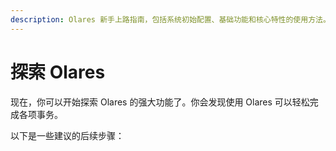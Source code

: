 ```yaml
---
description: Olares 新手上路指南，包括系统初始配置、基础功能和核心特性的使用方法。
---
```


# 探索 Olares

现在，你可以开始探索 Olares 的强大功能了。你会发现使用 Olares 可以轻松完成各项事务。

以下是一些建议的后续步骤：

<div class="launch-card-container">
  <LaunchCard
    class="launch-card"
    title="探索使用场景"
    description="了解在日常生活中使用 Olares 的各种方式。"
    :links="[
      { text: 'Stable Diffusion', href: '/zh/use-cases/stable-diffusion' },
      { text: 'Open WebUI',        href: '/zh/use-cases/openwebui'        },
      { text: 'Perplexica',        href: '/zh/use-cases/perplexica'       },
      { text: 'Dify',              href: '/zh/use-cases/dify'             },
      { text: 'Steam',             href: '/zh/use-cases/stream-game'      }
    ]"
    buttonText="了解更多"
    buttonLink="/zh/use-cases/"
  />

  <LaunchCard
    class="launch-card"
    title="体验 Olares 应用"
    description="熟悉 Olares 上的系统应用。"
    :links="[
      { text: 'Profile', href: '../olares/profile' },
      { text: '应用市场',  href: '../olares/market' },
      { text: '文件管理器',   href: '../olares/files/' },
      { text: '设置',   href: '../olares/settings/' },
      { text: 'Vault',    href: '../olares/wise/'  }
    ]"
    buttonText="了解更多"
    buttonLink="../olares/"
  />
  <LaunchCard
    class="launch-card"
    title="开始使用 LarePass"
    description="使用 LarePass 客户端管理你的帐户、VPN、设备等。"
    :links="[
      { text: '管理帐户', href: '../larepass/create-account' },
      { text: '启用专用网络',  href: '../larepass/private-network' },
      { text: '管理设备',   href: '../larepass/manage-device' },
      { text: '同步文件',   href: '../larepass/sync-share' },
      { text: '收集内容',    href: '../larepass/manage-knowledge'},
    ]"
    buttonText="了解更多"
    buttonLink="../larepass/"
    />

  <LaunchCard
    class="launch-card"
    title="了解 Olares"
    description="加深你对 Olares 的理解。"
    :links="[
      { text: 'Olares ID',  href: '/zh/manual/concepts/olares-id' },
      { text: '帐户',    href: '/zh/manual/concepts/account'   },
      { text: '应用',href: '/zh/manual/concepts/application' },
      { text: '网络',href: '/zh/manual/concepts/network' },
      { text: '数据',href: '/zh/manual/concepts/data' },
    ]"
    buttonText="了解更多"
    buttonLink="../concepts/"
  />
</div>

<style>
/* ──────────────────────────────────────────────────────────────
   Layout container: neat responsive grid (1–3 cards per row)
   ────────────────────────────────────────────────────────────── */
.launch-card-container {
  display: grid;
  gap: 1.5rem;
  grid-template-columns: repeat(auto-fill, minmax(260px, 1fr));
  margin-top: 0.75rem;
}

/* ──────────────────────────────────────────────────────────────
   Individual card: equal height + button fixed to bottom
   ────────────────────────────────────────────────────────────── */
.launch-card {
  display: flex;
  flex-direction: column;   /* stack children vertically            */
  height: 100%;             /* stretch to equal height in the grid  */
  padding: 1.25rem 1.5rem;
  background: var(--vp-c-bg);
  border: 1px solid var(--vp-c-divider);
  border-radius: 12px;
}

/* Typography tweaks (optional) */
.launch-card h3 { margin: 0 0 .5rem; }
.launch-card p  { margin: 0 0 1rem; }

/* List grows to fill spare space, pushing button down */
.launch-card ul {
  margin: 0 0 1.5rem;
  padding-left: 1.2rem;
  flex-grow: 1;             /* absorbs extra vertical space         */
}

/* Button sits at the very bottom of the card */
.launch-card a.btn {
  margin-top: auto;         /* pushes itself to the bottom          */
  align-self: flex-start;   /* keep left-aligned (optional)         */

  display: inline-block;
  padding: .45rem 1.1rem;
  border-radius: 6px;
  background: #ff5252;
  color: #fff;
  font-weight: 500;
  text-decoration: none;
  transition: opacity .15s ease;
}
.launch-card a.btn:hover { opacity: .85; }
</style>
